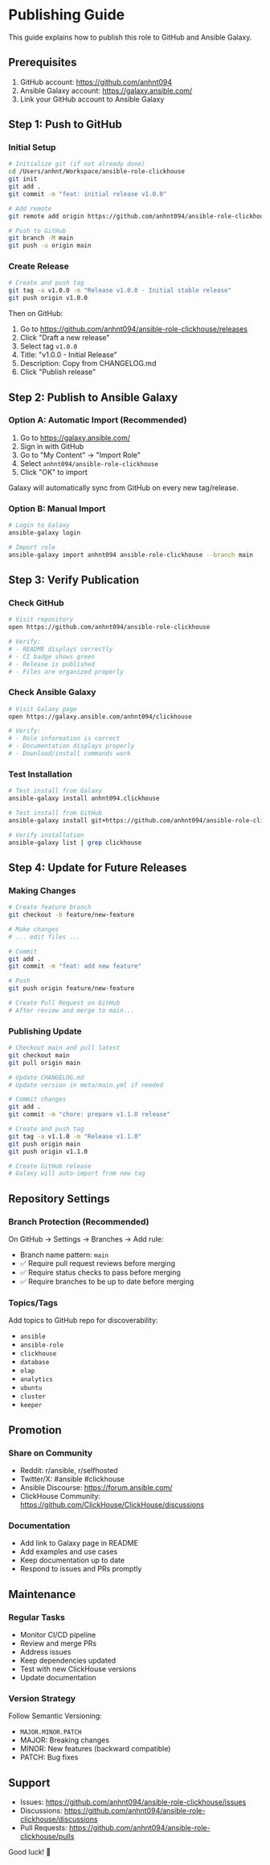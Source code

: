 # Publishing Guide

This guide explains how to publish this role to GitHub and Ansible Galaxy.

## Prerequisites

1. GitHub account: https://github.com/anhnt094
2. Ansible Galaxy account: https://galaxy.ansible.com/
3. Link your GitHub account to Ansible Galaxy

## Step 1: Push to GitHub

### Initial Setup

```bash
# Initialize git (if not already done)
cd /Users/anhnt/Workspace/ansible-role-clickhouse
git init
git add .
git commit -m "feat: initial release v1.0.0"

# Add remote
git remote add origin https://github.com/anhnt094/ansible-role-clickhouse.git

# Push to GitHub
git branch -M main
git push -u origin main
```

### Create Release

```bash
# Create and push tag
git tag -a v1.0.0 -m "Release v1.0.0 - Initial stable release"
git push origin v1.0.0
```

Then on GitHub:

1. Go to https://github.com/anhnt094/ansible-role-clickhouse/releases
2. Click "Draft a new release"
3. Select tag `v1.0.0`
4. Title: "v1.0.0 - Initial Release"
5. Description: Copy from CHANGELOG.md
6. Click "Publish release"

## Step 2: Publish to Ansible Galaxy

### Option A: Automatic Import (Recommended)

1. Go to https://galaxy.ansible.com/
2. Sign in with GitHub
3. Go to "My Content" → "Import Role"
4. Select `anhnt094/ansible-role-clickhouse`
5. Click "OK" to import

Galaxy will automatically sync from GitHub on every new tag/release.

### Option B: Manual Import

```bash
# Login to Galaxy
ansible-galaxy login

# Import role
ansible-galaxy import anhnt094 ansible-role-clickhouse --branch main
```

## Step 3: Verify Publication

### Check GitHub

```bash
# Visit repository
open https://github.com/anhnt094/ansible-role-clickhouse

# Verify:
# - README displays correctly
# - CI badge shows green
# - Release is published
# - Files are organized properly
```

### Check Ansible Galaxy

```bash
# Visit Galaxy page
open https://galaxy.ansible.com/anhnt094/clickhouse

# Verify:
# - Role information is correct
# - Documentation displays properly
# - Download/install commands work
```

### Test Installation

```bash
# Test install from Galaxy
ansible-galaxy install anhnt094.clickhouse

# Test install from GitHub
ansible-galaxy install git+https://github.com/anhnt094/ansible-role-clickhouse.git

# Verify installation
ansible-galaxy list | grep clickhouse
```

## Step 4: Update for Future Releases

### Making Changes

```bash
# Create feature branch
git checkout -b feature/new-feature

# Make changes
# ... edit files ...

# Commit
git add .
git commit -m "feat: add new feature"

# Push
git push origin feature/new-feature

# Create Pull Request on GitHub
# After review and merge to main...
```

### Publishing Update

```bash
# Checkout main and pull latest
git checkout main
git pull origin main

# Update CHANGELOG.md
# Update version in meta/main.yml if needed

# Commit changes
git add .
git commit -m "chore: prepare v1.1.0 release"

# Create and push tag
git tag -a v1.1.0 -m "Release v1.1.0"
git push origin main
git push origin v1.1.0

# Create GitHub release
# Galaxy will auto-import from new tag
```

## Repository Settings

### Branch Protection (Recommended)

On GitHub → Settings → Branches → Add rule:

- Branch name pattern: `main`
- ✅ Require pull request reviews before merging
- ✅ Require status checks to pass before merging
- ✅ Require branches to be up to date before merging

### Topics/Tags

Add topics to GitHub repo for discoverability:

- `ansible`
- `ansible-role`
- `clickhouse`
- `database`
- `olap`
- `analytics`
- `ubuntu`
- `cluster`
- `keeper`

## Promotion

### Share on Community

- Reddit: r/ansible, r/selfhosted
- Twitter/X: #ansible #clickhouse
- Ansible Discourse: https://forum.ansible.com/
- ClickHouse Community: https://github.com/ClickHouse/ClickHouse/discussions

### Documentation

- Add link to Galaxy page in README
- Add examples and use cases
- Keep documentation up to date
- Respond to issues and PRs promptly

## Maintenance

### Regular Tasks

- Monitor CI/CD pipeline
- Review and merge PRs
- Address issues
- Keep dependencies updated
- Test with new ClickHouse versions
- Update documentation

### Version Strategy

Follow Semantic Versioning:

- `MAJOR.MINOR.PATCH`
- MAJOR: Breaking changes
- MINOR: New features (backward compatible)
- PATCH: Bug fixes

## Support

- Issues: https://github.com/anhnt094/ansible-role-clickhouse/issues
- Discussions: https://github.com/anhnt094/ansible-role-clickhouse/discussions
- Pull Requests: https://github.com/anhnt094/ansible-role-clickhouse/pulls

Good luck! 🚀
